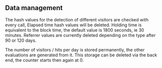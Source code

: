 ## Data management

The hash values for the detection of different visitors are checked with every 
call, Elapsed time hash values will be deleted. Holding time is equivalent to 
the block time, the default value is 1800 seconds, ie 30 minutes. 
Referrer values are currently deleted depending on the type after 90 or 120 days.

The number of visitors / hits per day is stored permanently, the other evaluations 
are generated from it. This storage can be deleted via the back end, 
the counter starts then again at 0.
